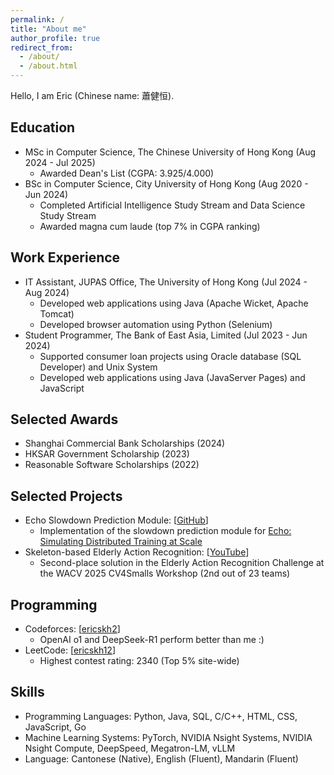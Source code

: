 ```yaml
---
permalink: /
title: "About me"
author_profile: true
redirect_from: 
  - /about/
  - /about.html
---
```


Hello, I am Eric (Chinese name: 蕭健恒).


Education
------
- MSc in Computer Science, The Chinese University of Hong Kong (Aug 2024 - Jul 2025)
  - Awarded Dean's List (CGPA: 3.925/4.000)
- BSc in Computer Science, City University of Hong Kong (Aug 2020 - Jun 2024)
  - Completed Artificial Intelligence Study Stream and Data Science Study Stream
  - Awarded magna cum laude (top 7% in CGPA ranking)

Work Experience
------
- IT Assistant, JUPAS Office, The University of Hong Kong (Jul 2024 - Aug 2024)
  - Developed web applications using Java (Apache Wicket, Apache Tomcat)
  - Developed browser automation using Python (Selenium)
- Student Programmer, The Bank of East Asia, Limited (Jul 2023 - Jun 2024)
  - Supported consumer loan projects using Oracle database (SQL Developer) and Unix System
  - Developed web applications using Java (JavaServer Pages) and JavaScript

Selected Awards
------
- Shanghai Commercial Bank Scholarships (2024)
- HKSAR Government Scholarship (2023)
- Reasonable Software Scholarships (2022)

Selected Projects
------
- Echo Slowdown Prediction Module: [[GitHub](https://github.com/ericskh2/echo_slowdown)]
  - Implementation of the slowdown prediction module for [Echo: Simulating Distributed Training at Scale](https://arxiv.org/abs/2412.12487)
- Skeleton-based Elderly Action Recognition: [[YouTube](https://youtu.be/TXax_utx5E4)]
  - Second-place solution in the Elderly Action Recognition Challenge at the WACV 2025 CV4Smalls Workshop (2nd out of 23 teams)

Programming
------
- Codeforces: [[ericskh2](https://codeforces.com/profile/ericskh2)]
  - OpenAI o1 and DeepSeek-R1 perform better than me :) 
- LeetCode: [[ericskh12](https://leetcode.com/u/ericskh12/)]
  - Highest contest rating: 2340 (Top 5% site-wide)

Skills
------
- Programming Languages: Python, Java, SQL, C/C++, HTML, CSS, JavaScript, Go
- Machine Learning Systems: PyTorch, NVIDIA Nsight Systems, NVIDIA Nsight Compute, DeepSpeed, Megatron-LM, vLLM
- Language: Cantonese (Native), English (Fluent), Mandarin (Fluent)
